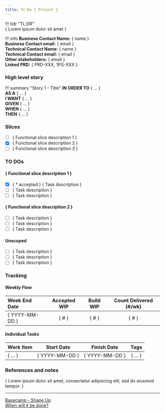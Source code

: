 ```yaml
---
title: To Do { Project }
---
```

<!---
The to do list document is a list of the tasks to be done on a project. This document is one of many ways a team may decide to capture and track the work to be done. Each team should experiment and discover the method that is most effective for them. One goal to keep in mind, is that any tracking tool should facilitate the communication of the planned, unplanned, and deferred work to be done with stakeholders.

File name: todo-<project>.md
--->

!!! tldr "TL;DR"  
    { Lorem ipsum dolor sit amet }  

!!! info
    **Business Contact Name:** { name }  
    **Business Contact email:** { email }  
    **Technical Contact Name:** { name }  
    **Technical Contact email:** { email }  
    **Other stakeholders:** { email }  
    **Linked PRD:** { PRD-XXX, 1PG-XXX }  

### High level story
<!--- These are the high level business stories identified during the opportunity phase. Initially, it may be helpful to pick only one story to get development started.--->
!!! summary "Story 1 - Title"
    **IN ORDER TO** { ... }  
    **AS A** { ... }  
    **I WANT** { ... }  
    **GIVEN** { ... }  
    **WHEN** { ... }  
    **THEN** { ... }  

### Slices
<!--- Break the project down into a number of vertical slices that can be deployed as completed functional units. They should represent core functionality and be as small as possible. Slices that you have never been implemented before should be worked on before slices that are well understood.  --->
- [ ] { Functional slice description 1 }  
- [x] { Functional slice description 2 }  
- [ ] { Functional slice description 3 }  

### TO DOs
<!--- Break each slice into the tasks required to complete the slice. Identify the tasks that have been accepted. As the iteration progresses, new tasks may be identified, or modified; including tasks that are outside of the scope of the project. --->
#### { Functional slice description 1 }
- [x] { * accepted } { Task description }  
- [ ] { Task description }  
- [ ] { Task description }  

#### { Functional slice description 2 }
- [ ] { Task description }  
- [ ] { Task description }  
- [ ] { Task description }  

#### Unscoped
- [ ] { Task description }  
- [ ] { Task description }  
- [ ] { Task description }  

### Tracking
#### Weekly Flow
<!--- Each day, record the number tasks in each stage of the delivery process and the cumulative quantity of delivered tasks. This information can be used to build a cumulative flow diagram to assist in analyzing work in process (WIP) and estimated cycle time. --->
| Week End Date | Accepted WIP | Build WIP | Count Delivered (#/wk) | 
|:---|:---:|:---:|:---:|
| { YYYY-MM-DD } | { # } | { # } | { # } |

#### Individual Tasks
<!--- Record the date each task is accepted, started, and finished. Tracking these dates are important to understanding the time it takes to complete an individual work item. Collectively, this data can be used to identify process shifts and improvement opportunities. Additionally, this data can be used to provide estimates for the completion of future tasks (e.g.; 85% of our work completes in 12 days or less).--->
| Work Item | Start Date | Finish Date | Tags |
|:---|:---:|:---:|:---:|
| { ... } | { YYYY-MM-DD } | { YYYY-MM-DD } | { ... } |

### References and notes
<!--- Is there any additional information that would be useful? --->
{ Lorem ipsum dolor sit amet, consectetur adipiscing elit, sed do eiusmod tempor. }

----

[Basecamp - Shape Up](https://basecamp.com/shapeup)  
[When will it be done?](https://leanpub.com/whenwillitbedone)  

